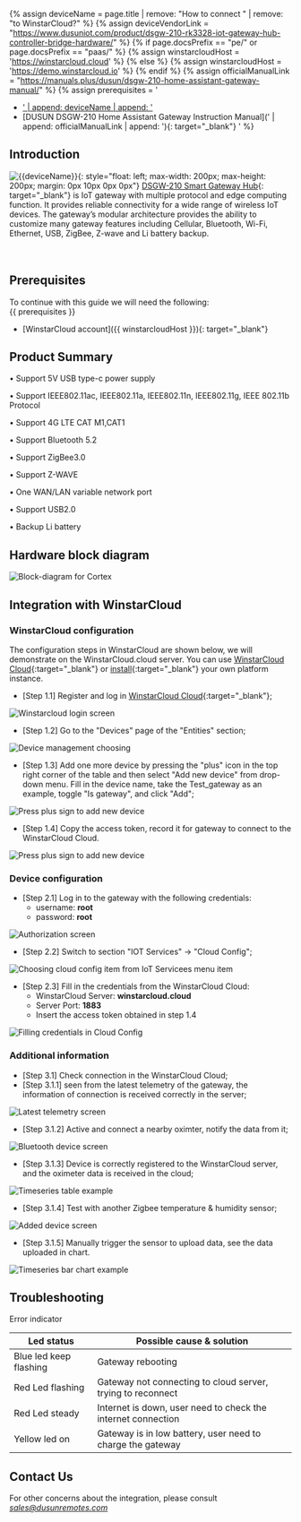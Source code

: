 
{% assign deviceName = page.title | remove: "How to connect " | remove: "to WinstarCloud?" %}
{% assign deviceVendorLink = "https://www.dusuniot.com/product/dsgw-210-rk3328-iot-gateway-hub-controller-bridge-hardware/" %}
{% if page.docsPrefix == "pe/" or page.docsPrefix == "paas/" %}
{% assign winstarcloudHost = 'https://winstarcloud.cloud' %}
{% else %}
{% assign winstarcloudHost = 'https://demo.winstarcloud.io' %}
{% endif %}
{% assign officialManualLink = "https://manuals.plus/dusun/dsgw-210-home-assistant-gateway-manual/" %}
{% assign prerequisites = '
- <a href="' | append: deviceVendorLink | append: '" target="_blank">' | append: deviceName | append: '</a>
- [DUSUN DSGW-210 Home Assistant Gateway Instruction Manual](' | append: officialManualLink | append: '){: target="_blank"}
  '
  %}

## Introduction

![{{deviceName}}](/images/devices-library/{{page.deviceImageFileName}}){: style="float: left; max-width: 200px; max-height: 200px; margin: 0px 10px 0px 0px"}
[DSGW-210 Smart Gateway Hub]({{deviceVendorLink}}){: target="_blank"} is IoT gateway with multiple protocol and edge computing function. It provides reliable connectivity for a wide range of wireless IoT devices. The gateway’s modular architecture provides the ability to customize many gateway features including Cellular, Bluetooth, Wi-Fi, Ethernet, USB, ZigBee, Z-wave and Li battery backup.
<br><br><br>

## Prerequisites

To continue with this guide we will need the following:  
{{ prerequisites }}
- [WinstarCloud account]({{ winstarcloudHost }}){: target="_blank"}

## Product Summary

•	Support 5V USB type-c power supply

•	Support IEEE802.11ac, IEEE802.11a, IEEE802.11n, IEEE802.11g, IEEE 802.11b Protocol

•	Support 4G LTE CAT M1,CAT1

•	Support Bluetooth 5.2

•	Support ZigBee3.0

•	Support Z-WAVE

•	One WAN/LAN variable network port

•	Support USB2.0

•	Backup Li battery

## Hardware block diagram

<img src="/images/samples/dusun/1.png" alt="Block-diagram for Cortex">

## Integration with WinstarCloud

### WinstarCloud configuration

The configuration steps in WinstarCloud are shown below, we will demonstrate on the WinstarCloud.cloud server.
You can use [WinstarCloud Cloud](https://winstarcloud.cloud/signup){:target="_blank"} or [install](https://winstarcloud.io/docs/user-guide/install/pe/installation-options/){:target="_blank"} your own platform instance.

* [Step 1.1] Register and log in [WinstarCloud Cloud](https://winstarcloud.cloud/signup){:target="_blank"};

<img src="/images/samples/dusun/dsgw-210-gateways-1.png" alt="Winstarcloud login screen">

* [Step 1.2] Go to the "Devices" page of the "Entities" section;

<img src="/images/samples/dusun/dsgw-210-gateways-2.png" alt="Device management choosing">

* [Step 1.3] Add one more device by pressing the "plus" icon in the top right corner of the table and then select "Add new device" from drop-down menu. Fill in the device name, take the Test_gateway as an example, toggle "Is gateway", and click "Add";

<img src="/images/samples/dusun/dsgw-210-gateways-3.png" alt="Press plus sign to add new device">

* [Step 1.4] Copy the access token, record it for gateway to connect to the WinstarCloud Cloud.

<img src="/images/samples/dusun/dsgw-210-gateways-4.png" alt="Press plus sign to add new device">

### Device configuration

* [Step 2.1] Log in to the gateway with the following credentials:
  * username: **root**
  * password: **root**

<img src="/images/samples/dusun/7.png" alt="Authorization screen">

* [Step 2.2] Switch to section "IOT Services" -> "Cloud Config";

<img src="/images/samples/dusun/8.png" alt="Choosing cloud config item from IoT Servicees menu item">

* [Step 2.3] Fill in the credentials from the WinstarCloud Cloud:
  * WinstarCloud Server: **winstarcloud.cloud**
  * Server Port: **1883**
  * Insert the access token obtained in step 1.4

<img src="/images/samples/dusun/9.png" alt="Filling credentials in Cloud Config">

### Additional information

* [Step 3.1] Check connection in the WinstarCloud Cloud;
* [Step 3.1.1] seen from the latest telemetry of the gateway, the information of connection is received correctly in the server;

<img src="/images/samples/dusun/dsgw-210-gateways-10.png" alt="Latest telemetry screen">

* [Step 3.1.2] Active and connect a nearby oximter, notify the data from it;

<img src="/images/samples/dusun/11.png" alt="Bluetooth device screen">

* [Step 3.1.3] Device is correctly registered to the WinstarCloud server, and the oximeter data is received in the cloud;

<img src="/images/samples/dusun/12.png" alt="Timeseries table example">

* [Step 3.1.4] Test with another Zigbee temperature & humidity sensor;

<img src="/images/samples/dusun/13.png" alt="Added device screen">

* [Step 3.1.5] Manually trigger the sensor to upload data, see the data uploaded in chart.

<img src="/images/samples/dusun/14.png" alt="Timeseries bar chart example">

## Troubleshooting

Error indicator

|  Led status | Possible cause & solution  |
| ------------ | ------------ |
| Blue led keep flashing  | Gateway rebooting  |
|  Red Led flashing | Gateway not connecting to cloud server, trying to reconnect  |
|  Red Led steady | Internet is down, user need to check the internet connection |
|  Yellow led on | Gateway is in low battery, user need to charge the gateway  |

## Contact Us

For other concerns about the integration, please consult *sales@dusunremotes.com*